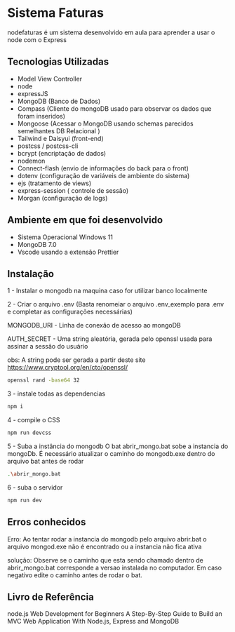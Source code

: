 # Sistema Faturas

nodefaturas é um sistema desenvolvido em aula para aprender a usar o node com o Express

## Tecnologias Utilizadas

- Model View Controller
- node
- expressJS 
- MongoDB (Banco de Dados)
- Compass (Cliente do mongoDB usado para observar os dados que foram inseridos)
- Mongoose (Acessar o MongoDB usando schemas parecidos semelhantes DB Relacional )
- Tailwind e Daisyui (front-end)
- postcss / postcss-cli
- bcrypt (encriptação de dados) 
- nodemon
- Connect-flash (envio de informações do back para o front)
- dotenv (configuração de variáveis de ambiente do sistema)
- ejs (tratamento de views)
- express-session ( controle de sessão)
- Morgan (configuração de logs)

## Ambiente em que foi desenvolvido
  
- Sistema Operacional Windows 11
- MongoDB 7.0
- Vscode usando a extensão Prettier

## Instalação

1 - Instalar o mongodb na maquina caso for utilizar banco localmente

2 - Criar o arquivo .env (Basta renomeiar o arquivo .env_exemplo para .env e completar as configurações necessárias)

MONGODB_URI - Linha de conexão de acesso ao mongoDB

AUTH_SECRET - Uma string aleatória, gerada pelo openssl usada para assinar a sessão do usuário

obs: A string pode ser gerada a partir deste site https://www.cryptool.org/en/cto/openssl/

```sh
openssl rand -base64 32
```

3 - instale todas as dependencias

```sh
npm i
```
4 - compile o CSS 

```sh
npm run devcss
```
5 - Suba a instância do mongodb
O bat abrir_mongo.bat sobe a instancia do mongoDb. 
É necessário atualizar o caminho do mongodb.exe dentro do arquivo bat antes de rodar

```sh
.\abrir_mongo.bat  
```
6 - suba o servidor

```sh
npm run dev
```

## Erros conhecidos

Erro:  Ao tentar rodar a instancia do  mongodb pelo arquivo abrir.bat o arquivo mongod.exe não é encontrado ou a instancia não fica ativa

solução:
Observe se o caminho que esta sendo chamado dentro de abrir_mongo.bat corresponde a versao instalada no computador. Em caso negativo edite o caminho antes de rodar o bat.

## Livro de Referência

node.js Web Development for Beginners
A Step-By-Step Guide to Build an MVC Web Application With Node.js, Express and MongoDB